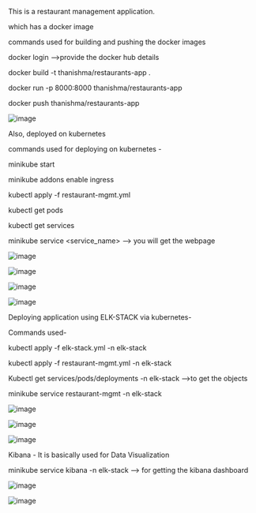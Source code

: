 This is a restaurant management application. 

which has a docker image 

commands used for building and pushing the docker images

docker login -->provide the docker hub details 

docker build -t thanishma/restaurants-app .

docker run -p 8000:8000 thanishma/restaurants-app

docker push thanishma/restaurants-app

![image](https://github.com/thanishma/project-1/assets/73327713/c3b8af30-af4c-4104-b382-8ff9d4e08d65)


Also, deployed on kubernetes 

commands used for deploying on kubernetes -

minikube start

minikube addons enable ingress

kubectl apply -f restaurant-mgmt.yml

kubectl get pods 

kubectl get services

minikube service <service_name> --> you will get the webpage

![image](https://github.com/thanishma/project-1/assets/73327713/163df788-709e-4fb7-af00-c82288fae59a)


![image](https://github.com/thanishma/project-1/assets/73327713/bba86086-734a-40ef-85c9-475fd788672d)

![image](https://github.com/thanishma/project-1/assets/73327713/7a311721-e459-4f08-9d40-416e6b0e5a74)

![image](https://github.com/thanishma/project-1/assets/73327713/c24ee440-45a1-4f1f-b881-ac098a0933f9)

Deploying application using ELK-STACK via kubernetes-

Commands used- 

kubectl apply -f elk-stack.yml -n elk-stack

kubectl apply -f restaurant-mgmt.yml -n elk-stack

Kubectl get services/pods/deployments -n elk-stack -->to get the objects

minikube service restaurant-mgmt -n elk-stack

![image](https://github.com/thanishma/project-1/assets/73327713/36d478bd-d98f-4a6e-814e-68fb7c01acd9)

![image](https://github.com/thanishma/project-1/assets/73327713/bf919ae5-65d5-4d20-8182-ac966bac7cb9)

![image](https://github.com/thanishma/project-1/assets/73327713/a4bb5f24-1e89-4add-b52c-dcf329446208)

Kibana - It is basically used for Data Visualization

minikube service kibana -n elk-stack --> for getting the kibana dashboard

![image](https://github.com/thanishma/project-1/assets/73327713/eba1ee43-3b61-4e4a-9196-9d4713877cb9)

![image](https://github.com/thanishma/project-1/assets/73327713/3fcd1f8c-9afd-4ca3-a1c3-7daddb3a24fa)


